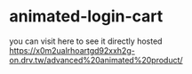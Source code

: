 # animated-login-cart

you can visit here to see it directly hosted 
https://x0m2ualrhoartgd92xxh2g-on.drv.tw/advanced%20animated%20product/
